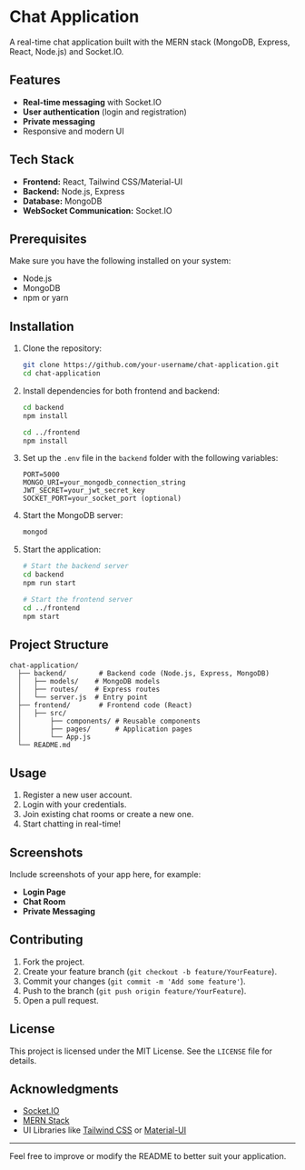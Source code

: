 # Chat Application

A real-time chat application built with the MERN stack (MongoDB, Express, React, Node.js) and Socket.IO.

## Features

- **Real-time messaging** with Socket.IO
- **User authentication** (login and registration)
- **Private messaging**
- Responsive and modern UI

## Tech Stack

- **Frontend:** React, Tailwind CSS/Material-UI
- **Backend:** Node.js, Express
- **Database:** MongoDB
- **WebSocket Communication:** Socket.IO

## Prerequisites

Make sure you have the following installed on your system:

- Node.js
- MongoDB
- npm or yarn

## Installation

1. Clone the repository:
   ```bash
   git clone https://github.com/your-username/chat-application.git
   cd chat-application
   ```

2. Install dependencies for both frontend and backend:
   ```bash
   cd backend
   npm install

   cd ../frontend
   npm install
   ```

3. Set up the `.env` file in the `backend` folder with the following variables:
   ```env
   PORT=5000
   MONGO_URI=your_mongodb_connection_string
   JWT_SECRET=your_jwt_secret_key
   SOCKET_PORT=your_socket_port (optional)
   ```

4. Start the MongoDB server:
   ```bash
   mongod
   ```

5. Start the application:
   ```bash
   # Start the backend server
   cd backend
   npm run start

   # Start the frontend server
   cd ../frontend
   npm start
   ```

## Project Structure

```
chat-application/
  ├── backend/        # Backend code (Node.js, Express, MongoDB)
  │   ├── models/    # MongoDB models
  │   ├── routes/    # Express routes
  │   └── server.js  # Entry point
  ├── frontend/       # Frontend code (React)
  │   ├── src/
  │       ├── components/ # Reusable components
  │       ├── pages/      # Application pages
  │       └── App.js
  └── README.md
```

## Usage

1. Register a new user account.
2. Login with your credentials.
3. Join existing chat rooms or create a new one.
4. Start chatting in real-time!

## Screenshots

Include screenshots of your app here, for example:

- **Login Page**
- **Chat Room**
- **Private Messaging**

## Contributing

1. Fork the project.
2. Create your feature branch (`git checkout -b feature/YourFeature`).
3. Commit your changes (`git commit -m 'Add some feature'`).
4. Push to the branch (`git push origin feature/YourFeature`).
5. Open a pull request.

## License

This project is licensed under the MIT License. See the `LICENSE` file for details.

## Acknowledgments

- [Socket.IO](https://socket.io/)
- [MERN Stack](https://www.mongodb.com/mern-stack)
- UI Libraries like [Tailwind CSS](https://tailwindcss.com/) or [Material-UI](https://mui.com/)

---

Feel free to improve or modify the README to better suit your application.

